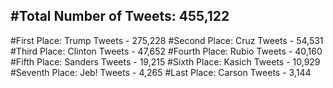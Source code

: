 #Total Number of Tweets: 455,122 
---
#First Place: Trump Tweets - 275,228
#Second Place: Cruz Tweets - 54,531
#Third Place: Clinton Tweets - 47,652
#Fourth Place: Rubio Tweets - 40,160
#Fifth Place: Sanders Tweets - 19,215
#Sixth Place: Kasich Tweets - 10,929
#Seventh Place: Jeb! Tweets - 4,265
#Last Place: Carson Tweets - 3,144
